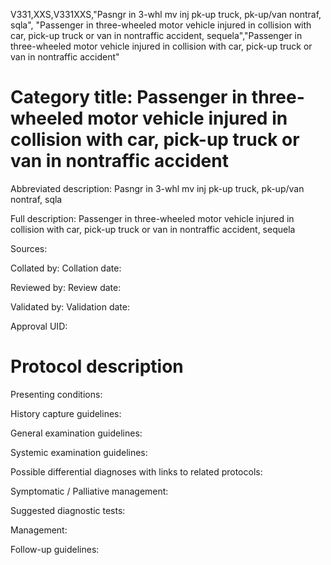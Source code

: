 V331,XXS,V331XXS,"Pasngr in 3-whl mv inj pk-up truck, pk-up/van nontraf, sqla", "Passenger in three-wheeled motor vehicle injured in collision with car, pick-up truck or van in nontraffic accident, sequela","Passenger in three-wheeled motor vehicle injured in collision with car, pick-up truck or van in nontraffic accident"
# Category title: Passenger in three-wheeled motor vehicle injured in collision with car, pick-up truck or van in nontraffic accident

Abbreviated description: Pasngr in 3-whl mv inj pk-up truck, pk-up/van nontraf, sqla

Full description: Passenger in three-wheeled motor vehicle injured in collision with car, pick-up truck or van in nontraffic accident, sequela

Sources:

Collated by:
Collation date:

Reviewed by:
Review date:

Validated by:
Validation date:

Approval UID:

# Protocol description

Presenting conditions:

History capture guidelines:

General examination guidelines:

Systemic examination guidelines:

Possible differential diagnoses with links to related protocols:

Symptomatic / Palliative management:

Suggested diagnostic tests:

Management:

Follow-up guidelines:

